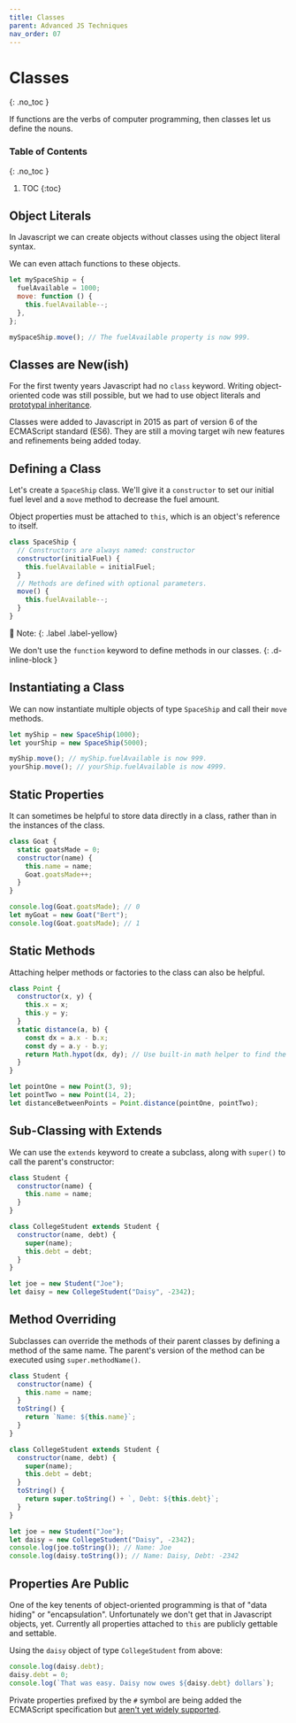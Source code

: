 ```yaml
---
title: Classes
parent: Advanced JS Techniques
nav_order: 07
---
```


<!--prettier-ignore-start-->
# Classes
{: .no_toc }

If functions are the verbs of computer programming, then classes let us define the nouns.

### Table of Contents
{: .no_toc }

1. TOC
{:toc}

<!--prettier-ignore-end-->

## Object Literals

In Javascript we can create objects without classes using the object literal syntax.

We can even attach functions to these objects.

```javascript
let mySpaceShip = {
  fuelAvailable = 1000;
  move: function () {
    this.fuelAvailable--;
  },
};

mySpaceShip.move(); // The fuelAvailable property is now 999.
```

## Classes are New(ish)

For the first twenty years Javascript had no `class` keyword. Writing object-oriented code was still possible, but we had to use object literals and [prototypal inheritance](https://javascript.info/prototype-inheritance).

Classes were added to Javascript in 2015 as part of version 6 of the ECMAScript standard (ES6). They are still a moving target wih new features and refinements being added today.

## Defining a Class

Let's create a `SpaceShip` class. We'll give it a `constructor` to set our initial fuel level and a `move` method to decrease the fuel amount.

Object properties must be attached to `this`, which is an object's reference to itself.

```javascript
class SpaceShip {
  // Constructors are always named: constructor
  constructor(initialFuel) {
    this.fuelAvailable = initialFuel;
  }
  // Methods are defined with optional parameters.
  move() {
    this.fuelAvailable--;
  }
}
```

🎵 Note:
{: .label .label-yellow}

We don't use the `function` keyword to define methods in our classes.
{: .d-inline-block }

## Instantiating a Class

We can now instantiate multiple objects of type `SpaceShip` and call their `move` methods.

```javascript
let myShip = new SpaceShip(1000);
let yourShip = new SpaceShip(5000);

myShip.move(); // myShip.fuelAvailable is now 999.
yourShip.move(); // yourShip.fuelAvailable is now 4999.
```

## Static Properties

It can sometimes be helpful to store data directly in a class, rather than in the instances of the class.

```javascript
class Goat {
  static goatsMade = 0;
  constructor(name) {
    this.name = name;
    Goat.goatsMade++;
  }
}

console.log(Goat.goatsMade); // 0
let myGoat = new Goat("Bert");
console.log(Goat.goatsMade); // 1
```

## Static Methods

Attaching helper methods or factories to the class can also be helpful.

```javascript
class Point {
  constructor(x, y) {
    this.x = x;
    this.y = y;
  }
  static distance(a, b) {
    const dx = a.x - b.x;
    const dy = a.y - b.y;
    return Math.hypot(dx, dy); // Use built-in math helper to find the distance.
  }
}

let pointOne = new Point(3, 9);
let pointTwo = new Point(14, 2);
let distanceBetweenPoints = Point.distance(pointOne, pointTwo);
```

## Sub-Classing with Extends

We can use the `extends` keyword to create a subclass, along with `super()` to call the parent's constructor:

```javascript
class Student {
  constructor(name) {
    this.name = name;
  }
}

class CollegeStudent extends Student {
  constructor(name, debt) {
    super(name);
    this.debt = debt;
  }
}

let joe = new Student("Joe");
let daisy = new CollegeStudent("Daisy", -2342);
```

## Method Overriding

Subclasses can override the methods of their parent classes by defining a method of the same name. The parent's version of the method can be executed using `super.methodName()`.

```javascript
class Student {
  constructor(name) {
    this.name = name;
  }
  toString() {
    return `Name: ${this.name}`;
  }
}

class CollegeStudent extends Student {
  constructor(name, debt) {
    super(name);
    this.debt = debt;
  }
  toString() {
    return super.toString() + `, Debt: ${this.debt}`;
  }
}

let joe = new Student("Joe");
let daisy = new CollegeStudent("Daisy", -2342);
console.log(joe.toString()); // Name: Joe
console.log(daisy.toString()); // Name: Daisy, Debt: -2342
```

## Properties Are Public

One of the key tenents of object-oriented programming is that of "data hiding" or "encapsulation". Unfortunately we don't get that in Javascript objects, yet. Currently all properties attached to `this` are publicly gettable and settable.

Using the `daisy` object of type `CollegeStudent` from above:

```javascript
console.log(daisy.debt);
daisy.debt = 0;
console.log(`That was easy. Daisy now owes ${daisy.debt} dollars`);
```

Private properties prefixed by the `#` symbol are being added the ECMAScript specification but [aren't yet widely supported](https://caniuse.com/mdn-javascript_classes_private_class_fields).
